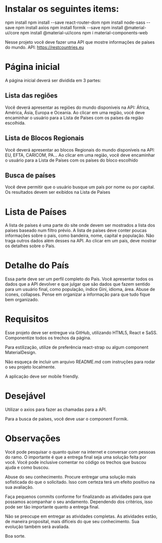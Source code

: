 # Instalar os seguintes items:
npm install
npm install --save react-router-dom
npm install node-sass --save
npm install axios
npm install formik --save
npm install @material-ui/core
npm install @material-ui/icons
npm i material-components-web


Nesse projeto você deve fazer uma API que mostre informações de países do mundo.
API: https://restcountries.eu

# Página inicial

A página inicial deverá ser dividida em 3 partes:

## Lista das regiões

Você deverá apresentar as regiões do mundo disponíveis na API: África, América, Ásia, Europa e Oceania. Ao clicar em uma região, você deve encaminhar o usuário para a Lista de Países com os países da região escolhida.

## Lista de Blocos Regionais

Você deverá apresentar ao blocos Regionais do mundo disponíveis na API: EU, EFTA, CARICOM, PA... Ao clicar em uma região, você deve encaminhar o usuário para a Lista de Países com os países do bloco escolhido


## Busca de países
Você deve permitir que o usuário busque um país por nome ou por capital. Os resultados devem ser exibidos na Lista de Países

# Lista de Países
A lista de países é uma parte do site onde devem ser mostrados a lista dos países baseado num filtro prévio. A lista de países deve conter poucas informações sobre o pais, como bandeira, nome, capital e população. Não traga outros dados além desses na API. Ao clicar em um país, deve mostrar os detalhes sobre o País.

# Detalhe do País
Essa parte deve ser um perfil completo do País. Você apresentar todos os dados que a API devolver e que julgar que são dados que fazem sentido para um usuário final, como população, índice Gini, idioma, área. Abuse de ícones, collapses. Pense em organizar a informação para que tudo fique bem organizado.

# Requisitos

Esse projeto deve ser entregue via GitHub, utilizando HTML5, React e SaSS. Componentize todos os trechos da página.

Para estilização, utilize de preferência react-strap ou algum component MaterialDesign.

Não esqueça de incluir um arquivo README.md com instruções para rodar o seu projeto localmente.

A aplicação deve ser mobile friendly.

# Desejável

Utilizar o axios para fazer as chamadas para a API.

Para a busca de países, você deve usar o component Formik.

# Observações
Você pode pesquisar o quanto quiser na internet e conversar com pessoas do ramo. O importante é que a entrega final seja uma solução feita por você. Você pode inclusive comentar no código os trechos que buscou ajuda e como buscou.

Abuse do seu conhecimento. Procure entregar uma solução mais sofisticada do que o solicitado. Isso com certeza terá um efeito positivo na sua avaliação.

Faça pequenos commits conforme for finalizando as atividades para que possamos acompanhar o seu andamento. Dependendo dos critérios, isso pode ser tão importante quanto a entrega final.

Não se preocupe em entregar as atividades completas. As atividades estão, de maneira proposital, mais difíceis do que seu conhecimento. Sua evolução também será avaliada.

Boa sorte.


